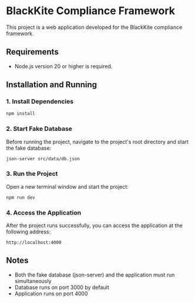 # BlackKite Compliance Framework

This project is a web application developed for the BlackKite compliance framework.

## Requirements

- Node.js version 20 or higher is required.

## Installation and Running

### 1. Install Dependencies

```bash
npm install
```

### 2. Start Fake Database

Before running the project, navigate to the project's root directory and start the fake database:

```bash
json-server src/data/db.json
```

### 3. Run the Project

Open a new terminal window and start the project:

```bash
npm run dev
```

### 4. Access the Application

After the project runs successfully, you can access the application at the following address:

```
http://localhost:4000
```

## Notes

- Both the fake database (json-server) and the application must run simultaneously
- Database runs on port 3000 by default
- Application runs on port 4000
